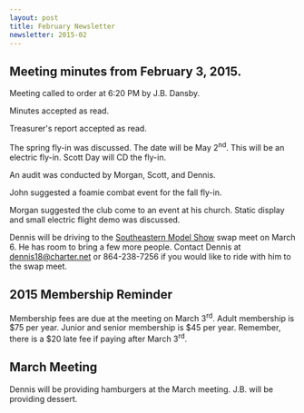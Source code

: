 ```yaml
---
layout: post
title: February Newsletter
newsletter: 2015-02
---
```

## Meeting minutes from February 3, 2015.

Meeting called to order at 6:20 PM by J.B. Dansby.

Minutes accepted as read.

Treasurer's report accepted as read.

The spring fly-in was discussed. The date will be May 2<sup>nd</sup>.
This will be an electric fly-in. Scott Day will CD the fly-in.

An audit was conducted by Morgan, Scott, and Dennis.

John suggested a foamie combat event for the fall fly-in.

Morgan suggested the club come to an event at his church.
Static display and small electric flight demo was discussed.

Dennis will be driving to the [Southeastern Model Show](http://www.gamarc.com/SMS2015.html)
swap meet on March 6. He has room to bring a few more people.
Contact Dennis at <dennis18@charter.net> or 864-238-7256 if you would like to ride with him to the swap meet.

## 2015 Membership Reminder

Membership fees are due at the meeting on March 3<sup>rd</sup>.
Adult membership is $75 per year. Junior and senior membership is $45 per year.
Remember, there is a $20 late fee if paying after March 3<sup>rd</sup>.

## March Meeting

Dennis will be providing hamburgers at the March meeting.
J.B. will be providing dessert.
